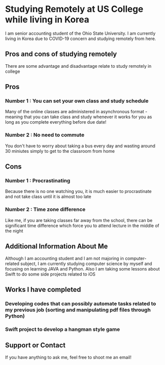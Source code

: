 # Studying Remotely at US College while living in Korea

I am senior accounting student of the Ohio State University. I am currently living in Korea due to COVID-19 concern and studying remotely from here.

## Pros and cons of studying remotely

There are some advantage and disadvantage relate to study remotely in college

## Pros
### Number 1 : You can set your own class and study schedule
Many of the online classes are administered in asynchronous format - meaning that you can take class and study whenever it works for you as long as you complete everything before due date!

### Number 2 : No need to commute
You don't have to worry about taking a bus every day and wasting around 30 miniutes simply to get to the classroom from home

## Cons
### Number 1 : Procrastinating
Because there is no one watching you, it is much easier to procrastinate and not take class until it is almost too late

### Number 2 : Time zone difference
Like me, if you are taking classes far away from the school, there can be significant time difference which force you to attend lecture in the middle of the night

## Additional Information About Me
Although I am accounting student and I am not majoring in computer-related subject, I am currently studying computer science by myself and focusing on learning JAVA and Python. Also I am taking some lessons about Swift to do some side projects related to iOS

## Works I have completed
### Developing codes that can possibly automate tasks related to my previous job (sorting and manipulating pdf files through Python)
### Swift project to develop a hangman style game

## Support or Contact
If you have anything to ask me, feel free to shoot me an email!

